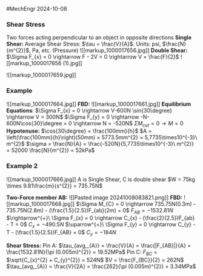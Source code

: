#MechEngr 2024-10-08

### Shear Stress
Two forces acting perpendicular to an object in opposite directions
**Single Shear:**
Average Shear Stress: $\tau = \frac{V}{A}$. Units: psi, $\frac{N}{m^{2}}$, Pa, etc. (Pressure)
![[markup_1000017656.jpg]]
**Double Shear:**
$\Sigma F_{x} = 0 \rightarrow F - 2V = 0 \rightarrow V = \frac{F}{2}$
![[markup_1000017656 (1).jpg]]

![[markup_1000017659.jpg]]

### Example
![[markup_1000017664.jpg]]
**FBD:**
![[markup_1000017661.jpg]]
**Equilibrium Equations**:
$\Sigma F_{x} = 0 \rightarrow V-600N \sin{30\degree} \rightarrow V = 300N$
$\Sigma F_{y} = 0 \rightarrow -N-600N\cos{30}\degree = 0 \rightarrow N = -520N$
$\Sigma M_{cut} = 0 \rightarrow M = 0$
**Hypotenuse:**
$\cos{30\degree} = \frac{100mm}{h}$
$A = \left(\frac{100mm}{h}\right)(50mm) = 5773.5mm^{2} = 5,7735\times10^{-3}\ m^{2}$
$\sigma = \frac{N}{A} = \frac{-520N}{5,7735\times10^{-3}\ m^{2}} = 52000 \frac{N}{m^{2}} = 52kPa$

### Example 2
![[markup_1000017666.jpg]]
A is Single Shear, C is double shear
$W = 75kg \times 9.81\frac{m}{s^{2}} = 735.75N$

**Two-Force member AB:**
![[Pasted image 20241008083821.png]]
**FBD:**
![[markup_1000017668.jpg]]
$\Sigma M_{C} = 0 \rightarrow 735.75N(0.3m) - 735.75N(2.8m) - (\frac{1.5}{2.5})F_{ab}(2m) = 0$
$F_{AB} = -1532.81N$
$\rightarrow^{+}\ \Sigma F_{x} = 0 \rightarrow C_{x} - (\frac{2}{2.5})F_{ab} - T = 0$
$C_{x} = -490.5N$
$\uparrow^{+}\ \Sigma F_{y} = 0 \rightarrow C_{y} - T - (\frac{1.5}{2.5})F_{AB} = 0$
$C_{y} = -184N$

**Shear Stress:**
Pin A: $\tau_{avg,_{A}} = \frac{V}{A} = \frac{|F_{AB}|}{A} = \frac{1532.81N}{\pi (0.005m)^{2}} = 19.52MPa$
Pin C:
$F_{BC}$ = $\sqrt{C_{x}^{2} + C_{y}^{2}} = 524N$
$V = \frac{F_{BC}}{2} = 262N$
$\tau_{avg,_{A}} = \frac{V}{2A} = \frac{262}{\pi (0.005m)^{2}} = 3.34MPa$